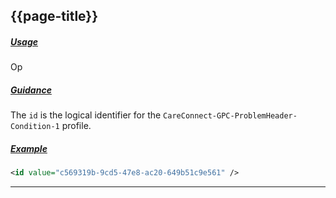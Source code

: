 ## {{page-title}}

<h5><ins>Usage</ins></h5>

<span class="mro-circle optional" title="optional"></span> Op


<h5><ins>Guidance</ins></h5>

The `id` is the logical identifier for the `CareConnect-GPC-ProblemHeader-Condition-1` profile.

<h5><ins>Example</ins></h5>

```xml
<id value="c569319b-9cd5-47e8-ac20-649b51c9e561" />
```

---